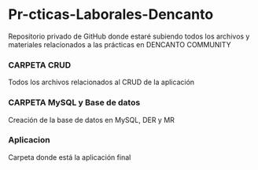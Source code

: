 # Pr-cticas-Laborales-Dencanto

Repositorio privado de GitHub donde estaré subiendo todos los archivos y materiales relacionados a las prácticas en DENCANTO COMMUNITY


### CARPETA CRUD
Todos los archivos relacionados al CRUD de la aplicación

### CARPETA MySQL y Base de datos
Creación de la base de datos en MySQL, DER y MR

### Aplicacion
Carpeta donde está la aplicación final
